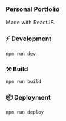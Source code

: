 ### Personal Portfolio
Made with ReactJS.

### ⚡️ Development
```
npm run dev
```

### ⚒️ Build
```
npm run build
```

### 📦 Deployment
```
npm run deploy
```